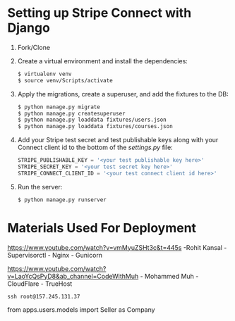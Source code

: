 # Setting up Stripe Connect with Django


1. Fork/Clone

1. Create a virtual environment and install the dependencies:

    ```sh
    $ virtualenv venv
    $ source venv/Scripts/activate
    ```

1. Apply the migrations, create a superuser, and add the fixtures to the DB:

    ```sh
    $ python manage.py migrate
    $ python manage.py createsuperuser
    $ python manage.py loaddata fixtures/users.json
    $ python manage.py loaddata fixtures/courses.json
    ```

1. Add your Stripe test secret and test publishable keys along with your Connect client id to the bottom of the *settings.py* file:

    ```python
    STRIPE_PUBLISHABLE_KEY = '<your test publishable key here>'
    STRIPE_SECRET_KEY = '<your test secret key here>'
    STRIPE_CONNECT_CLIENT_ID = '<your test connect client id here>'
    ```

1. Run the server:

    ```sh
    $ python manage.py runserver
    ```
# Materials Used For Deployment
https://www.youtube.com/watch?v=vmMyuZSHt3c&t=445s -Rohit Kansal
    - Supervisorctl
    - Nginx
    - Gunicorn

https://www.youtube.com/watch?v=LaoYcQsPyD8&ab_channel=CodeWithMuh - Mohammed Muh
    - CloudFlare
    - TrueHost


    ssh root@157.245.131.37



<!-- importing models -->
from apps.users.models import Seller as Company
